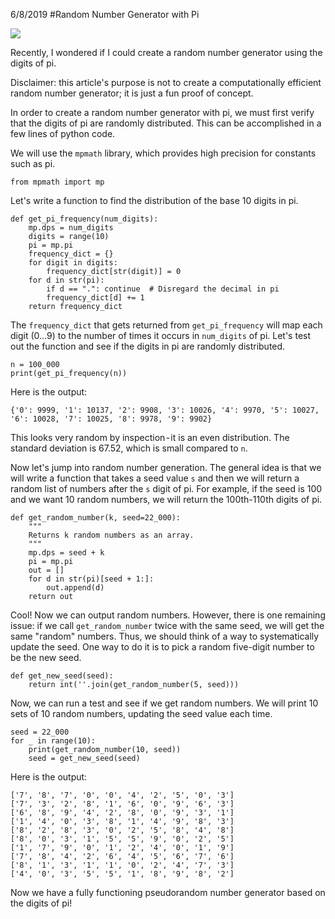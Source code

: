 6/8/2019
#Random Number Generator with Pi

![](random_numbers.jpg)

Recently, I wondered if I could create a random number generator using the digits of pi.

Disclaimer: this article's purpose is not to create a computationally efficient random number generator; it is just a fun proof of concept.

In order to create a random number generator with pi, we must first verify that the digits of pi are randomly distributed. This can be accomplished in a few lines of python code.

We will use the `mpmath` library, which provides high precision for constants such as pi.

```
from mpmath import mp
```

Let's write a function to find the distribution of the base 10 digits in pi.

```
def get_pi_frequency(num_digits):
    mp.dps = num_digits
    digits = range(10)
    pi = mp.pi
    frequency_dict = {}
    for digit in digits:
        frequency_dict[str(digit)] = 0
    for d in str(pi):
        if d == ".": continue  # Disregard the decimal in pi
        frequency_dict[d] += 1
    return frequency_dict
```

The `frequency_dict` that gets returned from `get_pi_frequency` will map each digit (0…9) to the number of times it occurs in `num_digits` of pi. Let's test out the function and see if the digits in pi are randomly distributed.

```
n = 100_000
print(get_pi_frequency(n))
```

Here is the output:

```
{'0': 9999, '1': 10137, '2': 9908, '3': 10026, '4': 9970, '5': 10027, '6': 10028, '7': 10025, '8': 9978, '9': 9902}
```

This looks very random by inspection - it is an even distribution. The standard deviation is 67.52, which is small compared to `n`.

Now let's jump into random number generation. The general idea is that we will write a function that takes a seed value `s` and then we will return a random list of numbers after the `s` digit of pi. For example, if the seed is 100 and we want 10 random numbers, we will return the 100th-110th digits of pi.

```
def get_random_number(k, seed=22_000):
    """
    Returns k random numbers as an array.
    """
    mp.dps = seed + k
    pi = mp.pi
    out = []
    for d in str(pi)[seed + 1:]:
        out.append(d)
    return out
```

Cool! Now we can output random numbers. However, there is one remaining issue: if we call `get_random_number` twice with the same seed, we will get the same "random" numbers. Thus, we should think of a way to systematically update the seed. One way to do it is to pick a random five-digit number to be the new seed.

```
def get_new_seed(seed):
    return int(''.join(get_random_number(5, seed)))
```

Now, we can run a test and see if we get random numbers. We will print 10 sets of 10 random numbers, updating the seed value each time.

```
seed = 22_000
for _ in range(10):
    print(get_random_number(10, seed))
    seed = get_new_seed(seed)
```

Here is the output:

```
['7', '8', '7', '0', '0', '4', '2', '5', '0', '3']
['7', '3', '2', '8', '1', '6', '0', '9', '6', '3']
['6', '8', '9', '4', '2', '8', '0', '9', '3', '1']
['1', '4', '0', '3', '8', '1', '4', '9', '8', '3']
['8', '2', '8', '3', '0', '2', '5', '8', '4', '8']
['8', '0', '3', '1', '5', '5', '9', '0', '2', '5']
['1', '7', '9', '0', '1', '2', '4', '0', '1', '9']
['7', '8', '4', '2', '6', '4', '5', '6', '7', '6']
['8', '1', '3', '1', '1', '0', '2', '4', '7', '3']
['4', '0', '3', '5', '5', '1', '8', '9', '8', '2']
```

Now we have a fully functioning pseudorandom number generator based on the digits of pi!
